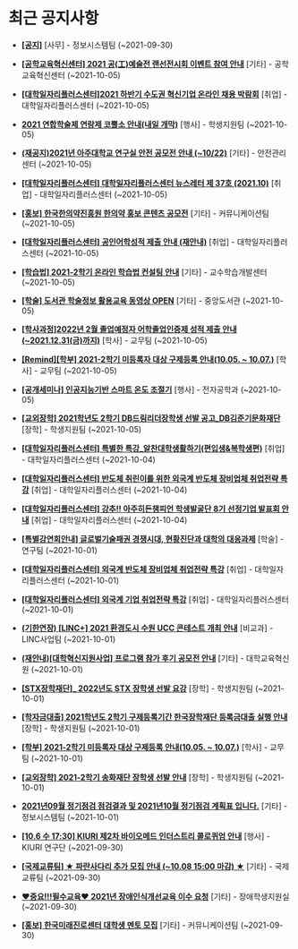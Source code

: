 # 최근 공지사항

* **[[공지]](http://ajou.ac.kr/kr/ajou/notice.do?mode=view&amp;articleNo=113684&amp;article.offset=0&amp;articleLimit=30)**
 [사무] - 정보시스템팀 (~2021-09-30)

* **[[공학교육혁신센터] 2021 공(工)예술전 랜선전시회 이벤트 참여 안내](http://ajou.ac.kr/kr/ajou/notice.do?mode=view&amp;articleNo=113767&amp;article.offset=0&amp;articleLimit=30)**
 [기타] - 공학교육혁신센터 (~2021-10-05)

* **[[대학일자리플러스센터]2021 하반기 수도권 혁신기업 온라인 채용 박람회](http://ajou.ac.kr/kr/ajou/notice.do?mode=view&amp;articleNo=113766&amp;article.offset=0&amp;articleLimit=30)**
 [취업] - 대학일자리플러스센터 (~2021-10-05)

* **[2021 연합학술제 연랑제 코뿔소 안내(내일 개막)](http://ajou.ac.kr/kr/ajou/notice.do?mode=view&amp;articleNo=113765&amp;article.offset=0&amp;articleLimit=30)**
 [행사] - 학생지원팀 (~2021-10-05)

* **[(재공지)2021년 아주대학교 연구실 안전 공모전 안내 (~10/22)](http://ajou.ac.kr/kr/ajou/notice.do?mode=view&amp;articleNo=113762&amp;article.offset=0&amp;articleLimit=30)**
 [기타] - 안전관리센터 (~2021-10-05)

* **[[대학일자리플러스센터] 대학일자리플러스센터 뉴스레터 제 37호 (2021.10)](http://ajou.ac.kr/kr/ajou/notice.do?mode=view&amp;articleNo=113757&amp;article.offset=0&amp;articleLimit=30)**
 [취업] - 대학일자리플러스센터 (~2021-10-05)

* **[[홍보] 한국한의약진흥원 한의약 홍보 콘텐츠 공모전](http://ajou.ac.kr/kr/ajou/notice.do?mode=view&amp;articleNo=113753&amp;article.offset=0&amp;articleLimit=30)**
 [기타] - 커뮤니케이션팀 (~2021-10-05)

* **[[대학일자리플러스센터] 공인어학성적 제출 안내 (재안내)](http://ajou.ac.kr/kr/ajou/notice.do?mode=view&amp;articleNo=113752&amp;article.offset=0&amp;articleLimit=30)**
 [취업] - 대학일자리플러스센터 (~2021-10-05)

* **[[학습법] 2021-2학기 온라인 학습법 컨설팅 안내](http://ajou.ac.kr/kr/ajou/notice.do?mode=view&amp;articleNo=113750&amp;article.offset=0&amp;articleLimit=30)**
 [기타] - 교수학습개발센터 (~2021-10-05)

* **[[학술] 도서관 학술정보 활용교육 동영상 OPEN](http://ajou.ac.kr/kr/ajou/notice.do?mode=view&amp;articleNo=113745&amp;article.offset=0&amp;articleLimit=30)**
 [기타] - 중앙도서관 (~2021-10-05)

* **[[학사과정]2022년 2월 졸업예정자 어학졸업인증제 성적 제출 안내(~2021.12.31(금)까지)](http://ajou.ac.kr/kr/ajou/notice.do?mode=view&amp;articleNo=113744&amp;article.offset=0&amp;articleLimit=30)**
 [학사] - 교무팀 (~2021-10-05)

* **[[Remind][학부] 2021-2학기 미등록자 대상 구제등록 안내(10.05. ~ 10.07.)](http://ajou.ac.kr/kr/ajou/notice.do?mode=view&amp;articleNo=113740&amp;article.offset=0&amp;articleLimit=30)**
 [학사] - 교무팀 (~2021-10-05)

* **[[공개세미나] 인공지능기반 스마트 온도 조절기](http://ajou.ac.kr/kr/ajou/notice.do?mode=view&amp;articleNo=113739&amp;article.offset=0&amp;articleLimit=30)**
 [행사] - 전자공학과 (~2021-10-05)

* **[[교외장학] 2021학년도 2학기 DB드림리더장학생 선발 공고_DB김준기문화재단](http://ajou.ac.kr/kr/ajou/notice.do?mode=view&amp;articleNo=113738&amp;article.offset=0&amp;articleLimit=30)**
 [장학] - 학생지원팀 (~2021-10-05)

* **[[대학일자리플러스센터] 특별한 특강_알찬대학생활하기(편입생&amp;복학생편)](http://ajou.ac.kr/kr/ajou/notice.do?mode=view&amp;articleNo=113736&amp;article.offset=0&amp;articleLimit=30)**
 [취업] - 대학일자리플러스센터 (~2021-10-04)

* **[[대학일자리플러스센터] 반도체 취린이를 위한 외국계 반도체 장비업체 취업전략 특강](http://ajou.ac.kr/kr/ajou/notice.do?mode=view&amp;articleNo=113735&amp;article.offset=0&amp;articleLimit=30)**
 [취업] - 대학일자리플러스센터 (~2021-10-04)

* **[[대학일자리플러스센터] 강추!! 아주히든챔피언 학생발굴단 8기 선정기업 발표회 안내](http://ajou.ac.kr/kr/ajou/notice.do?mode=view&amp;articleNo=113734&amp;article.offset=0&amp;articleLimit=30)**
 [취업] - 대학일자리플러스센터 (~2021-10-04)

* **[[특별강연회안내] 글로벌기술패권 경쟁시대, 현황진단과 대학의 대응과제](http://ajou.ac.kr/kr/ajou/notice.do?mode=view&amp;articleNo=113731&amp;article.offset=0&amp;articleLimit=30)**
 [학술] - 연구팀 (~2021-10-01)

* **[[대학일자리플러스센터] 외국계 반도체 장비업체 취업전략 특강](http://ajou.ac.kr/kr/ajou/notice.do?mode=view&amp;articleNo=113730&amp;article.offset=0&amp;articleLimit=30)**
 [취업] - 대학일자리플러스센터 (~2021-10-01)

* **[[대학일자리플러스센터] 외국계 기업 취업전략 특강](http://ajou.ac.kr/kr/ajou/notice.do?mode=view&amp;articleNo=113729&amp;article.offset=0&amp;articleLimit=30)**
 [취업] - 대학일자리플러스센터 (~2021-10-01)

* **[(기한연장) [LINC+] 2021 환경도시 수원 UCC 콘테스트 개최 안내](http://ajou.ac.kr/kr/ajou/notice.do?mode=view&amp;articleNo=113724&amp;article.offset=0&amp;articleLimit=30)**
 [비교과] - LINC사업팀 (~2021-10-01)

* **[(재안내)[대학혁신지원사업] 프로그램 참가 후기 공모전 안내](http://ajou.ac.kr/kr/ajou/notice.do?mode=view&amp;articleNo=113720&amp;article.offset=0&amp;articleLimit=30)**
 [기타] - 대학교육혁신원 (~2021-10-01)

* **[[STX장학재단]_ 2022년도 STX 장학생 선발 요강](http://ajou.ac.kr/kr/ajou/notice.do?mode=view&amp;articleNo=113719&amp;article.offset=0&amp;articleLimit=30)**
 [장학] - 학생지원팀 (~2021-10-01)

* **[[학자금대출] 2021학년도 2학기 구제등록기간 한국장학재단 등록금대출 실행 안내](http://ajou.ac.kr/kr/ajou/notice.do?mode=view&amp;articleNo=113712&amp;article.offset=0&amp;articleLimit=30)**
 [장학] - 학생지원팀 (~2021-10-01)

* **[[학부] 2021-2학기 미등록자 대상 구제등록 안내(10.05. ~ 10.07.)](http://ajou.ac.kr/kr/ajou/notice.do?mode=view&amp;articleNo=113711&amp;article.offset=0&amp;articleLimit=30)**
 [학사] - 교무팀 (~2021-10-01)

* **[[교외장학] 2021-2학기 송화재단 장학생 선발 안내](http://ajou.ac.kr/kr/ajou/notice.do?mode=view&amp;articleNo=113707&amp;article.offset=0&amp;articleLimit=30)**
 [장학] - 학생지원팀 (~2021-10-01)

* **[2021년09월 정기점검 점검결과 및 2021년10월 정기점검 계획표 입니다.](http://ajou.ac.kr/kr/ajou/notice.do?mode=view&amp;articleNo=113704&amp;article.offset=0&amp;articleLimit=30)**
 [기타] - 정보시스템팀 (~2021-10-01)

* **[[10.6 수 17:30] KIURI 제2차 바이오메드 인더스트리 콜로퀴엄 안내](http://ajou.ac.kr/kr/ajou/notice.do?mode=view&amp;articleNo=113697&amp;article.offset=0&amp;articleLimit=30)**
 [행사] - KIURI 연구단 (~2021-09-30)

* **[[국제교류팀] ★ 파란사다리 추가 모집 안내 (~10.08 15:00 마감) ★](http://ajou.ac.kr/kr/ajou/notice.do?mode=view&amp;articleNo=113694&amp;article.offset=0&amp;articleLimit=30)**
 [기타] - 국제교류팀 (~2021-09-30)

* **[♥중요!!!필수교육♥ 2021년 장애인식개선교육 이수 요청](http://ajou.ac.kr/kr/ajou/notice.do?mode=view&amp;articleNo=113688&amp;article.offset=0&amp;articleLimit=30)**
 [기타] - 장애학생지원실 (~2021-09-30)

* **[[홍보] 한국미래진로센터 대학생 멘토 모집](http://ajou.ac.kr/kr/ajou/notice.do?mode=view&amp;articleNo=113687&amp;article.offset=0&amp;articleLimit=30)**
 [기타] - 커뮤니케이션팀 (~2021-09-30)
